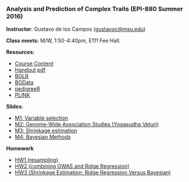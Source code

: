### Analysis and Prediction of Complex Traits (EPI-880  Summer 2016)


**Instructor**: Gustavo de los Campos (gustavoc@msu.edu)

**Class meets:** M/W, 1:50-4:40pm, E111 Fee Hall.

**Resources**:


  - [Course Content]( https://www.dropbox.com/s/fun60q4eevswgos/CourseContent.docx?dl=0 )
  - [Handout](https://www.dropbox.com/s/m1pyznfjnfyf5if/handout.docx?dl=0)   [pdf](https://www.dropbox.com/s/j3ylfuf0hht80qw/handout.pdf?dl=0)
  - [BGLR](https://github.com/gdlc/bglr-r)
  - [BGData](https://github.com/quantgen/bgdata)
  - [pedigreeR](https://github.com/Rpedigree/pedigreeR)
  - [PLINK](http://pngu.mgh.harvard.edu/~purcell/plink/)

**Slides**:
  -  [M1: Variable selection](https://www.dropbox.com/s/pe9nvw1d6cnf22t/M1.pptx?dl=0)
  -  [M2: Genome-Wide Association Studies (Yogasudha Veturi)](https://www.dropbox.com/s/yepttjnfrq0s5p2/Lecture_3_BST880.pdf?dl=0)
  -  [M3: Shrinkage estimation](https://www.dropbox.com/s/0xf0h1cm4cmutpu/M2.pptx?dl=0)
  -  [M4: Bayesian Methods](https://www.dropbox.com/s/423cj2xob7apecv/M4.pptx?dl=0)
  
**Homework**
  - [HW1 (resampling)](https://github.com/gdlc/EPI-880/blob/master/assigments/HW1.md)
  - [HW2 (combining GWAS and Ridge Regression)](https://github.com/gdlc/EPI-880/blob/master/assigments/HW2.md)
  - [HW3 (Shrinkage Estimation: Ridge Regression Versus Bayesian)](https://github.com/gdlc/EPI-880/blob/master/assigments/HW3.md)
